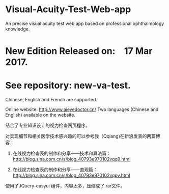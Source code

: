 # Visual-Acuity-Test-Web-app
An precise visual acuity test web app based on professional ophthalmology knowledge.

# New Edition Released on:　17 Mar 2017.
# See repository: new-va-test.
Chinese, English and French are supported.

Online website: http://www.aieyedoctor.cn/
Two languages (Chinese and English) available on the website.

结合了专业知识设计的视力检查网页程序。

对实现细节和相关医学技术感兴趣的可以参考我（Qqiang)在新浪发表的两篇博客：

1. 在线视力检查表的制作和分享——技术和算法篇： http://blog.sina.com.cn/s/blog_40793e970102vqq9.html

2. 在线视力检查表的制作和分享——直观篇：http://blog.sina.com.cn/s/blog_40793e970102vqpv.html

使用了JQuery-easyui 组件，内容太多，压缩成了.rar文件。

